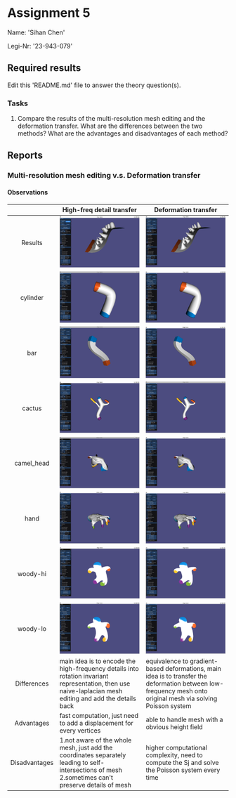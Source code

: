 # Assignment 5
Name: 'Sihan Chen'

Legi-Nr: '23-943-079'

## Required results
Edit this 'README.md' file to answer the theory question(s).

### Tasks

1) Compare the results of the multi-resolution mesh editing and the deformation transfer. What are the differences between the two methods? What are the advantages and disadvantages of each method?

## Reports

### Multi-resolution mesh editing v.s. Deformation transfer

#### Observations

|      | High-freq detail transfer             | Deformation transfer                 |
| :-----------:  | ------------------------------------- |------------------------------------- |
| Results | ![image-20240515190143948](./README.assets/image-20240515190143948.png) | ![image-20240515190158995](./README.assets/image-20240515190158995.png) |
| cylinder | ![image-20240515185525546](./README.assets/image-20240515185525546.png) | ![image-20240515185516325](./README.assets/image-20240515185516325.png) |
| bar | ![image-20240523200302211](./README.assets/image-20240523200302211.png) | ![image-20240523200320354](./README.assets/image-20240523200320354.png) |
| cactus | ![image-20240523200449034](./README.assets/image-20240523200449034.png) | ![image-20240523200504390](./README.assets/image-20240523200504390.png) |
| camel_head | ![image-20240523200642100](./README.assets/image-20240523200642100.png) | ![image-20240523200714041](./README.assets/image-20240523200714041.png) |
| hand | ![image-20240523201135692](./README.assets/image-20240523201135692.png) | ![image-20240523201149871](./README.assets/image-20240523201149871.png) |
| woody-hi | ![image-20240523201301130](./README.assets/image-20240523201301130.png) | ![image-20240523201312706](./README.assets/image-20240523201312706.png) |
| woody-lo | ![image-20240523201423884](./README.assets/image-20240523201423884.png) | ![image-20240523201436312](./README.assets/image-20240523201436312.png) |
|  Differences  | main idea is to encode the high-frequency details into rotation invariant representation, then use naive-laplacian mesh editing and add the details back | equivalence to gradient-based deformations, main idea is to transfer the deformation between low-frequency mesh onto original mesh via solving Poisson system |
|  Advantages   | fast computation, just need to add a displacement for every vertices | able to handle mesh with a obvious height field              |
| Disadvantages | 1.not aware of the whole mesh, just add the coordinates separately leading to self-intersections of mesh 2.sometimes can't preserve details of mesh | higher computational complexity, need to compute the Sj and solve the Poisson system every time |
